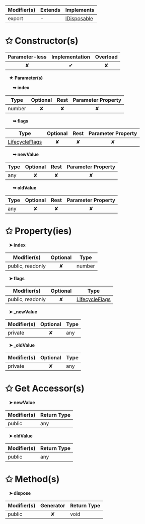 | Modifier(s)                            | Extends                      | Implements                                    |
|----------------------------------------|------------------------------|-----------------------------------------------|
| export | - | [IDisposable](/kernel/interface/interfaces/idisposable.md) |

# &#10025; Constructor(s)

| Parameter-less                         | Implementation                          | Overload                          |
|:--------------------------------------:|:---------------------------------------:|:---------------------------------:|
| ✘ | ✔ | ✘ |

&nbsp;&nbsp; **&#9733; Parameter(s)**

&nbsp;&nbsp;&nbsp;&nbsp;&nbsp; **&#10149; index**

| Type                        | Optional                           | Rest                          | Parameter Property                          |
|-----------------------------|:----------------------------------:|:-----------------------------:|:-------------------------------------------:|
| number | ✘  | ✘ | ✘ |

&nbsp;&nbsp;&nbsp;&nbsp;&nbsp; **&#10149; flags**

| Type                        | Optional                           | Rest                          | Parameter Property                          |
|-----------------------------|:----------------------------------:|:-----------------------------:|:-------------------------------------------:|
| [LifecycleFlags](/runtime/enum/flags/lifecycleflags.md) | ✘  | ✘ | ✘ |

&nbsp;&nbsp;&nbsp;&nbsp;&nbsp; **&#10149; newValue**

| Type                        | Optional                           | Rest                          | Parameter Property                          |
|-----------------------------|:----------------------------------:|:-----------------------------:|:-------------------------------------------:|
| any | ✘  | ✘ | ✘ |

&nbsp;&nbsp;&nbsp;&nbsp;&nbsp; **&#10149; oldValue**

| Type                        | Optional                           | Rest                          | Parameter Property                          |
|-----------------------------|:----------------------------------:|:-----------------------------:|:-------------------------------------------:|
| any | ✘  | ✘ | ✘ |

# &#10025; Property(ies)

&nbsp;&nbsp; **&#10148; index**

| Modifier(s)                               | Optional                           | Type                         |
|-------------------------------------------|:----------------------------------:|------------------------------|
| public, readonly | ✘ | number |

&nbsp;&nbsp; **&#10148; flags**

| Modifier(s)                               | Optional                           | Type                         |
|-------------------------------------------|:----------------------------------:|------------------------------|
| public, readonly | ✘ | [LifecycleFlags](/runtime/enum/flags/lifecycleflags.md) |

&nbsp;&nbsp; **&#10148; &#95;newValue**

| Modifier(s)                               | Optional                           | Type                         |
|-------------------------------------------|:----------------------------------:|------------------------------|
| private | ✘ | any |

&nbsp;&nbsp; **&#10148; &#95;oldValue**

| Modifier(s)                               | Optional                           | Type                         |
|-------------------------------------------|:----------------------------------:|------------------------------|
| private | ✘ | any |

# &#10025; Get Accessor(s)

&nbsp;&nbsp; **&#10148; newValue**

| Modifier(s)                              | Return Type                       |
|------------------------------------------|-----------------------------------|
| public | any |

&nbsp;&nbsp; **&#10148; oldValue**

| Modifier(s)                              | Return Type                       |
|------------------------------------------|-----------------------------------|
| public | any |

# &#10025; Method(s)

&nbsp;&nbsp; **&#10148; dispose**

| Modifier(s)                              | Generator                          | Return Type                       |
|------------------------------------------|:----------------------------------:|-----------------------------------|
| public | ✘ | void |